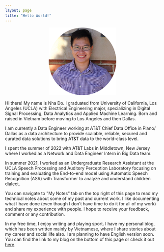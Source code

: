 ```yaml
---
layout: page
title: "Hello World!"
---
```



<p align="center">
<img src="images/LinkedIn-circle.png" width="220" height="220">
</p>

Hi there! My name is Nha Do. I graduated from University of California, Los Angeles (UCLA) with Electrical Engineering major, specializing in Digital Signal Processing, Data Analytics and Applied Machine Learning. Born and raised in Vietnam before moving to Los Angeles and then Dallas. 

I am currently a Data Engineer working at AT&T Chief Data Office in Plano/ Dallas as a data architecture to provide scalable, reliable, secured and curated data solutions to bring AT&T data to the world-class level.

I spent the summer of 2022 with AT&T Labs in Middletown, New Jersey where I worked as a Network and Data Engineer Intern in Big Data team.

In summer 2021, I worked as an Undergraduate Research Assistant at the UCLA Speech Processing and Auditory Perception Laboratory focusing on training and evaluating the End-to-end model using Automatic Speech Recognition (ASR) with Transformer to analyze and understand children dialect.

You can navigate to "My Notes" tab on the top right of this page to read my technical notes about some of my past and current work. I like documenting what I have done (even though I don't have time to do it for all of my work) and share my experience with people. I hope to receive your feedback, comment or any contribution.

In my free time, I enjoy writing and playing sport. I have my personal blog, which has been written mainly by Vietnamese, where I share stories about my career and social life also. I am planning to have English version soon. You can find the link to my blog on the bottom of this page or check it out [here](https://nhavtdo.wordpress.com/).

